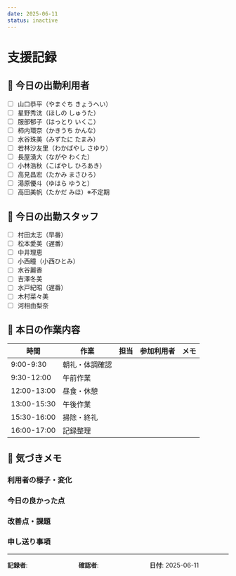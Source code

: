 ```yaml
---
date: 2025-06-11
status: inactive
---
```


# 支援記録

## 🔸 今日の出勤利用者
- [ ] 山口恭平（やまぐち きょうへい）
- [ ] 星野秀汰（ほしの しゅうた）
- [ ] 服部郁子（はっとり いくこ）
- [ ] 柿内環奈（かきうち かんな）
- [ ] 水谷珠美（みずたに たまみ）
- [ ] 若林沙友里（わかばやし さゆり）
- [ ] 長屋湧大（ながや わくた）
- [ ] 小林浩秋（こばやし ひろあき）
- [ ] 高見昌宏（たかみ まさひろ）
- [ ] 湯原優斗（ゆはら ゆうと）
- [ ] 高田美帆（たかだ みほ）※不定期

## 🔸 今日の出勤スタッフ
- [ ] 村田太志（早番）
- [ ] 松本愛美（遅番）
- [ ] 中井理恵
- [ ] 小西瞳（小西ひとみ）
- [ ] 水谷麗香
- [ ] 吉澤冬美
- [ ] 水戸紀昭（遅番）
- [ ] 木村菜々美
- [ ] 河相由梨奈

## 🔹 本日の作業内容

| 時間 | 作業 | 担当 | 参加利用者 | メモ |
|------|------|------|------------|------|
| 9:00-9:30  | 朝礼・体調確認 |  |  |  |
| 9:30-12:00 | 午前作業 |  |  |  |
| 12:00-13:00 | 昼食・休憩 |  |  |  |
| 13:00-15:30 | 午後作業 |  |  |  |
| 15:30-16:00 | 掃除・終礼 |  |  |  |
| 16:00-17:00 | 記録整理 |  |  |  |

## 🔹 気づきメモ

### 利用者の様子・変化


### 今日の良かった点


### 改善点・課題


### 申し送り事項


---

**記録者**: 　　　　　　　　**確認者**: 　　　　　　　　**日付**: 2025-06-11 